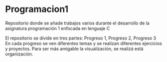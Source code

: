# Programacion1
Repositorio donde se añade trabajos varios durante el desarrollo de la asignatura programación 1 enfocada en lenguaje C

El repositorio se divide en tres partes: Progreso 1, Progreso 2, Progreso 3
  En cada progreso se ven diferentes temas y se realizan diferentes ejercicios y proyectos. Para ser más amigable la 
  visualización, se realizá está organización.
